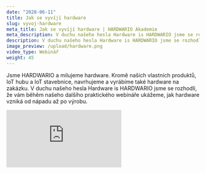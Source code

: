 ```yaml
---
date: "2020-06-11"
title: Jak se vyvíjí hardware
slug: vyvoj-hardware
meta_title: Jak se vyvíjí hardware | HARDWARIO Akademie
meta_description: V duchu našeho hesla Hardware is HARDWARIO jsme se rozhodli, že vám běhěm našeho dalšího praktického webináře ukážeme, jak hardware vzniká od nápadu až po výrobu.
description: V duchu našeho hesla Hardware is HARDWARIO jsme se rozhodli, že vám běhěm našeho dalšího praktického webináře ukážeme, jak hardware vzniká od nápadu až po výrobu.
image_preview: /upload/hardware.png
video_type: Webinář
weight: 45
---
```


Jsme HARDWARIO a milujeme hardware. Kromě našich vlastních produktů, IoT hubu a IoT stavebnice, navrhujeme a vyrábíme také hardware na zakázku. V duchu našeho hesla Hardware is HARDWARIO jsme se rozhodli, že vám běhěm našeho dalšího praktického webináře ukážeme, jak hardware vzniká od nápadu až po výrobu.

<div class = "video-container">
<iframe src="https://www.youtube-nocookie.com/embed/V6J6V9hMoeU?modestbranding=1&amp;showinfo=0&amp;rel=0&amp;html5=1&amp;widgetid=2" frameborder="0" allow="accelerometer; autoplay; encrypted-media; gyroscope; picture-in-picture" allowfullscreen></iframe>
</div>
